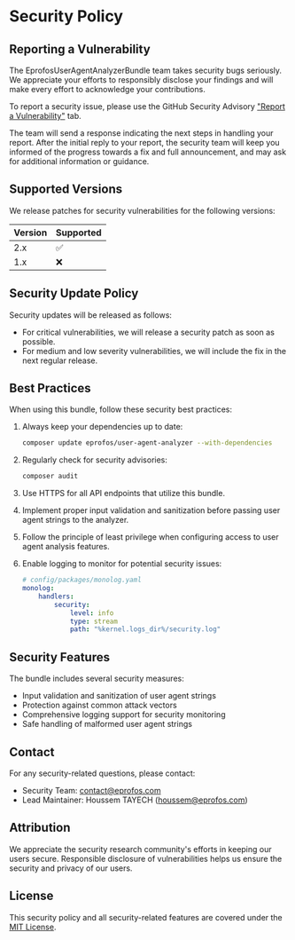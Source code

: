 # Security Policy

## Reporting a Vulnerability

The EprofosUserAgentAnalyzerBundle team takes security bugs seriously. We appreciate your efforts to responsibly disclose your findings and will make every effort to acknowledge your contributions.

To report a security issue, please use the GitHub Security Advisory ["Report a Vulnerability"](https://github.com/eprofos/user-agent-analyzer/security/advisories/new) tab.

The team will send a response indicating the next steps in handling your report. After the initial reply to your report, the security team will keep you informed of the progress towards a fix and full announcement, and may ask for additional information or guidance.

## Supported Versions

We release patches for security vulnerabilities for the following versions:

| Version | Supported          |
| ------- | ------------------ |
| 2.x     | :white_check_mark: |
| 1.x     | :x:               |

## Security Update Policy

Security updates will be released as follows:

- For critical vulnerabilities, we will release a security patch as soon as possible.
- For medium and low severity vulnerabilities, we will include the fix in the next regular release.

## Best Practices

When using this bundle, follow these security best practices:

1. Always keep your dependencies up to date:
   ```bash
   composer update eprofos/user-agent-analyzer --with-dependencies
   ```

2. Regularly check for security advisories:
   ```bash
   composer audit
   ```

3. Use HTTPS for all API endpoints that utilize this bundle.

4. Implement proper input validation and sanitization before passing user agent strings to the analyzer.

5. Follow the principle of least privilege when configuring access to user agent analysis features.

6. Enable logging to monitor for potential security issues:
   ```yaml
   # config/packages/monolog.yaml
   monolog:
       handlers:
           security:
               level: info
               type: stream
               path: "%kernel.logs_dir%/security.log"
   ```

## Security Features

The bundle includes several security measures:

- Input validation and sanitization of user agent strings
- Protection against common attack vectors
- Comprehensive logging support for security monitoring
- Safe handling of malformed user agent strings

## Contact

For any security-related questions, please contact:

- Security Team: contact@eprofos.com
- Lead Maintainer: Houssem TAYECH (houssem@eprofos.com)

## Attribution

We appreciate the security research community's efforts in keeping our users secure. Responsible disclosure of vulnerabilities helps us ensure the security and privacy of our users.

## License

This security policy and all security-related features are covered under the [MIT License](LICENSE).
